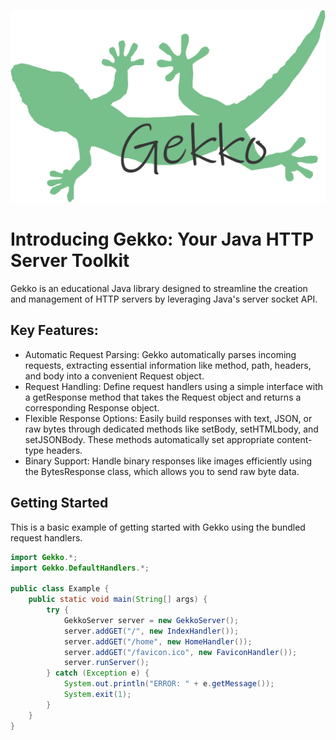 ![Gekko](readmeAssets/GekkoLogo.png)

# Introducing Gekko: Your Java HTTP Server Toolkit

Gekko is an educational Java library designed to streamline the creation and management of HTTP servers by leveraging Java's server socket API.

## Key Features:

- Automatic Request Parsing: Gekko automatically parses incoming requests, extracting essential information like method, path, headers, and body into a convenient Request object.
- Request Handling: Define request handlers using a simple interface with a getResponse method that takes the Request object and returns a corresponding Response object.
- Flexible Response Options: Easily build responses with text, JSON, or raw bytes through dedicated methods like setBody, setHTMLbody, and setJSONBody. These methods automatically set appropriate content-type headers.
- Binary Support: Handle binary responses like images efficiently using the BytesResponse class, which allows you to send raw byte data.


## Getting Started

This is a basic example of getting started with Gekko using the bundled request handlers.

```java
import Gekko.*;
import Gekko.DefaultHandlers.*;

public class Example {
    public static void main(String[] args) {
        try {
            GekkoServer server = new GekkoServer();
            server.addGET("/", new IndexHandler());
            server.addGET("/home", new HomeHandler());
            server.addGET("/favicon.ico", new FaviconHandler());
            server.runServer();
        } catch (Exception e) {
            System.out.println("ERROR: " + e.getMessage());
            System.exit(1);
        }
    }
}
```
